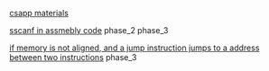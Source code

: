 [csapp materials](http://csapp.cs.cmu.edu/public/students.html)

[sscanf in assmebly code](https://en.wikipedia.org/wiki/X86_calling_conventions) phase_2 phase_3

[if memory is not aligned, and a jump instruction jumps to a address between two instructions](https://stackoverflow.com/questions/69735867/what-happens-if-x86-jmp-jumps-to-an-address-between-two-other-consecutive-valid) phase_3